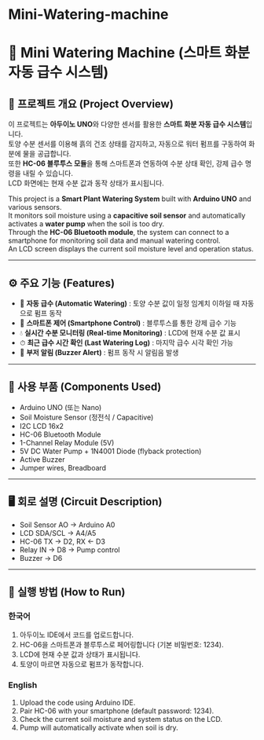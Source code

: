 # Mini-Watering-machine


# 🌱 Mini Watering Machine (스마트 화분 자동 급수 시스템)

## 📌 프로젝트 개요 (Project Overview)
이 프로젝트는 **아두이노 UNO**와 다양한 센서를 활용한 **스마트 화분 자동 급수 시스템**입니다.  
토양 수분 센서를 이용해 흙의 건조 상태를 감지하고, 자동으로 워터 펌프를 구동하여 화분에 물을 공급합니다.  
또한 **HC-06 블루투스 모듈**을 통해 스마트폰과 연동하여 수분 상태 확인, 강제 급수 명령을 내릴 수 있습니다.  
LCD 화면에는 현재 수분 값과 동작 상태가 표시됩니다.  

This project is a **Smart Plant Watering System** built with **Arduino UNO** and various sensors.  
It monitors soil moisture using a **capacitive soil sensor** and automatically activates a **water pump** when the soil is too dry.  
Through the **HC-06 Bluetooth module**, the system can connect to a smartphone for monitoring soil data and manual watering control.  
An LCD screen displays the current soil moisture level and operation status.  

---

## ⚙️ 주요 기능 (Features)
- 🌱 **자동 급수 (Automatic Watering)** : 토양 수분 값이 일정 임계치 이하일 때 자동으로 펌프 동작  
- 📲 **스마트폰 제어 (Smartphone Control)** : 블루투스를 통한 강제 급수 기능  
- 💧 **실시간 수분 모니터링 (Real-time Monitoring)** : LCD에 현재 수분 값 표시  
- ⏱ **최근 급수 시간 확인 (Last Watering Log)** : 마지막 급수 시각 확인 가능  
- 🔔 **부저 알림 (Buzzer Alert)** : 펌프 동작 시 알림음 발생  

---

## 🔧 사용 부품 (Components Used)
- Arduino UNO (또는 Nano)  
- Soil Moisture Sensor (정전식 / Capacitive)  
- I2C LCD 16x2  
- HC-06 Bluetooth Module  
- 1-Channel Relay Module (5V)  
- 5V DC Water Pump + 1N4001 Diode (flyback protection)  
- Active Buzzer  
- Jumper wires, Breadboard  

---

## 🖥 회로 설명 (Circuit Description)
- Soil Sensor AO → Arduino A0  
- LCD SDA/SCL → A4/A5  
- HC-06 TX → D2, RX ← D3  
- Relay IN → D8 → Pump control  
- Buzzer → D6  

---

## 🚀 실행 방법 (How to Run)
### 한국어
1. 아두이노 IDE에서 코드를 업로드합니다.  
2. HC-06을 스마트폰과 블루투스로 페어링합니다 (기본 비밀번호: 1234).  
3. LCD에 현재 수분 값과 상태가 표시됩니다.  
4. 토양이 마르면 자동으로 펌프가 동작합니다.  

### English
1. Upload the code using Arduino IDE.  
2. Pair HC-06 with your smartphone (default password: 1234).  
3. Check the current soil moisture and system status on the LCD.  
4. Pump will automatically activate when soil is dry.    
